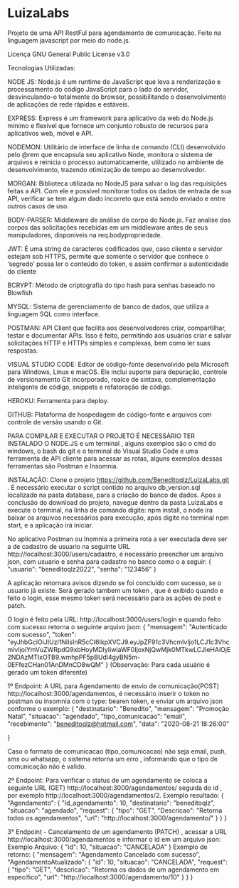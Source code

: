 # LuizaLabs
Projeto  de uma API RestFul para agendamento de comunicação. Feito na linguagem javascript por meio do node.js.

Licença
GNU General Public License v3.0

Tecnologias Utilizadas:

NODE JS: Node.js é um runtime de JavaScript que leva a renderização e processamento do código JavaScript para o lado do servidor, desvinculando-o totalmente do browser, possibilitando o desenvolvimento de  aplicações de rede rápidas e estáveis.

EXPRESS: Express é um framework para aplicativo da web do Node.js mínimo e flexível que fornece um conjunto robusto de recursos para aplicativos web, móvel e API.

NODEMON: Utilitário de interface de linha de comando (CLI) desenvolvido pelo @rem que encapsula seu aplicativo Node, monitora o sistema de arquivos e reinicia o processo automaticamente, utilizado no ambiente de desenvolvimento, trazendo otimização de tempo ao desenvolvedor.

MORGAN: Biblioteca utilizada no NodeJS para salvar o log das requisições feitas a API.
Com ele e  possível monitorar todos os dados de entrada de sua API, verificar se tem algum dado incorreto que está sendo enviado e entre outros casos de uso.

BODY-PARSER: Middleware de análise de corpo do Node.js. Faz analise dos corpos das solicitações recebidas em um middleware antes de seus manipuladores, disponíveis na req.bodypropriedade.

JWT: É uma string de caracteres codificados que, caso cliente e servidor estejam sob HTTPS, permite que somente o servidor que conhece o ‘segredo’ possa ler o conteúdo do token, e assim confirmar a autenticidade do cliente

BCRYPT: Método de criptografia do tipo hash para senhas baseado no Blowfish

MYSQL: Sistema de gerenciamento de banco de dados, que utiliza a linguagem SQL como interface. 

POSTMAN: API Client que facilita aos desenvolvedores criar, compartilhar, testar e documentar APIs. Isso é feito, permitindo aos usuários criar e salvar solicitações HTTP e HTTPs simples e complexas, bem como ler suas respostas.


VISUAL STUDIO CODE: Editor de código-fonte desenvolvido pela Microsoft para Windows, Linux e macOS. Ele inclui suporte para depuração, controle de versionamento Git incorporado, realce de sintaxe, complementação inteligente de código, snippets e refatoração de código.

HEROKU: Ferramenta para deploy.

GITHUB: Plataforma de hospedagem de código-fonte e arquivos com controle de versão usando o Git.


PARA COMPILAR E EXECUTAR O PROJETO É NECESSÁRIO TER INSTALADO O NODE.JS e um terminal , alguns exemplos são o cmd do windows, o bash do git e o terminal do Visual Studio Code e uma ferramenta de API cliente para acessar as rotas, alguns exemplos dessas ferramentas são Postman e Insomnia.


INSTALAÇÃO:
Clone o projeto https://github.com/Beneditoqlz/LuizaLabs.git .
É necessário executar o script contido no arquivo db_version.sql localizado na pasta database, para a criação do banco de dados.
Apos a conclusão do download do projeto, navegue dentro da pasta LuizaLabs e execute o terminal, na linha de comando digite: npm install, o node ira baixar os arquivos necessários para execução, após digite no terminal npm start, e a aplicação irá iniciar.

No aplicativo Postman ou Inomnia a primeira rota a ser executada deve ser a de cadastro de usuario na seguinte URL http://localhost:3000/users/cadastro, é necessário preencher um arquivo json, com usuario e senha para cadastro no banco como o a seguir:
{
    "usuario": "beneditoqlz2022",
    "senha": "123456"
}

A aplicação retornara avisos dizendo se foi concluido com sucesso, se o usuario já existe. Será gerado tambem um token , que é exibido quando e feito o login, esse mesmo token será necessário para as ações de post e patch. 

O login é feito pela URL: http://localhost:3000/users/login  e quando feito com sucesso retorna o seguinte arquivo json:
{
    "mensagem": "Autenticado com sucesso",
    "token": "eyJhbGciOiJIUzI1NiIsInR5cCI6IkpXVCJ9.eyJpZF91c3VhcmlvIjo1LCJ1c3VhcmlvIjoiYmVuZWRpdG9xbHoyMDIyIiwiaWF0IjoxNjQwMjk0MTkwLCJleHAiOjE2NDAzMTIxOTB9.wmhpPF5pBUdl4gyBN5m-0EFfezCHan01AnDMnCD8wQM"
}
(Observação: Para cada usuário é gerado um token diferente)

1º Endpoint: A URL para Agendamento de envio de comunicação(POST) http://localhost:3000/agendamentos, é necessário inserir o token no postman ou insomnia com o type: bearen token, e enviar um arquivo json conforme o exemplo:
{
    "destinatario": "Benedito",
    "mensagem": "Promoção Natal",
    "situacao": "agendado",
    "tipo_comunicacao": "email",
    "recebimento": "beneditoqlz@hotmail.com",
    "data": "2020-08-21 18:26:00"


}

Caso o formato de comunicacao (tipo_comunicacao) não seja email, push, sms ou whatsapp, o sistema retorna um erro , informando que o tipo de comunicação não é valido.

2º Endpoint: Para verificar o status de um agendamento se coloca a seguinte URL (GET) http://localhost:3000/agendamentos/ seguida do id , por exemplo http://localhost:3000/agendamentos/2.
Exemplo resultado:
{
    "Agendamento": {
        "id_agendamento": 10,
        "destinatario": "beneditoqlz",
        "situacao": "agendado",
        "request": {
            "tipo": "GET",
            "Descricao": "Retorna todos os agendamentos",
            "url": "http://localhost:3000/agendamento/"
        }
    }
}

3° Endpoint - Cancelamento de um agendamento (PATCH) , acessar a URL http://localhost:3000/agendamentos e informar o id em um arquivo json:
Exemplo Arquivo:
{
    "id": 10,
    "situacao": "CANCELADA"
}
Exemplo de retorno:
{
    "mensagem": "Agendamento Cancelado com sucesso",
    "AgendamentoAtualizado": {
        "id": 10,
        "situacao": "CANCELADA",
        "request": {
            "tipo": "GET",
            "descricao": "Retorna os dados de um agendamento em específico",
            "url": "http://localhost:3000/agendamento/10"
        }
    }
}
